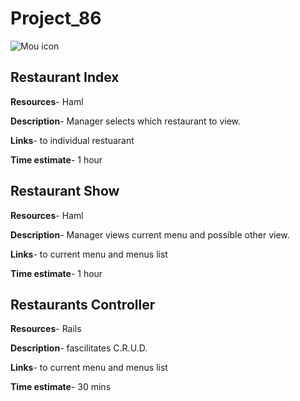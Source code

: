 # Project_86

![Mou icon](http://www.clipartbest.com/cliparts/dc8/L5d/dc8L5dece.jpeg)

## Restaurant Index

**Resources**- Haml

**Description**- Manager selects which restaurant to view.

**Links**- to individual restuarant

**Time estimate**- 1 hour


## Restaurant Show

**Resources**- Haml

**Description**- Manager views current menu and possible other view.

**Links**- to current menu and menus list

**Time estimate**- 1 hour

## Restaurants Controller

**Resources**- Rails

**Description**- fascilitates C.R.U.D.

**Links**- to current menu and menus list

**Time estimate**- 30 mins


